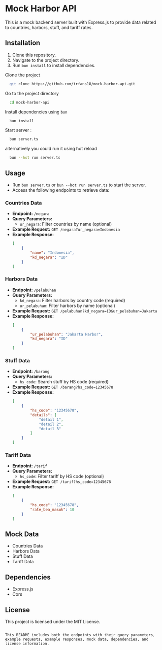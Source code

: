 # Mock Harbor API

This is a mock backend server built with Express.js to provide data related to countries, harbors, stuff, and tariff rates.

## Installation

1. Clone this repository.
2. Navigate to the project directory.
3. Run `bun install` to install dependencies.

Clone the project

```bash
  git clone https://github.com/irfans18/mock-harbor-api.git
```

Go to the project directory

```bash
  cd mock-harbor-api
```

Install dependencies using `bun`

```bash
  bun install
```

Start server :

```bash
  bun server.ts
```

alternatively you could run it using hot reload

```bash
  bun --hot run server.ts
```


## Usage

- Run `bun server.ts` or `bun --hot run server.ts` to start the server.
- Access the following endpoints to retrieve data:

### Countries Data

- **Endpoint:** `/negara`
- **Query Parameters:**
  - `ur_negara`: Filter countries by name (optional)
- **Example Request:** `GET /negara?ur_negara=Indonesia`
- **Example Response:**
  ```json
  [
      {
          "name": "Indonesia",
          "kd_negara": "ID"
      }
  ]
  ```

### Harbors Data

- **Endpoint:** `/pelabuhan`
- **Query Parameters:**
  - `kd_negara`: Filter harbors by country code (required)
  - `ur_pelabuhan`: Filter harbors by name (optional)
- **Example Request:** `GET /pelabuhan?kd_negara=ID&ur_pelabuhan=Jakarta`
- **Example Response:**
  ```json
  [
      {
          "ur_pelabuhan": "Jakarta Harbor",
          "kd_negara": "ID"
      }
  ]
  ```

### Stuff Data

- **Endpoint:** `/barang`
- **Query Parameters:**
  - `hs_code`: Search stuff by HS code (required)
- **Example Request:** `GET /barang?hs_code=12345678`
- **Example Response:**
  ```json
  [
      {
          "hs_code": "12345678",
          "details": [
              "detail 1",
              "detail 2",
              "detail 3"
          ]
      }
  ]
  ```

### Tariff Data

- **Endpoint:** `/tarif`
- **Query Parameters:**
  - `hs_code`: Filter tariff by HS code (optional)
- **Example Request:** `GET /tarif?hs_code=12345678`
- **Example Response:**
  ```json
  [
      {
          "hs_code": "12345678",
          "rate_bea_masuk": 10
      }
  ]
  ```

## Mock Data

- Countries Data
- Harbors Data
- Stuff Data
- Tariff Data

## Dependencies

- Express.js
- Cors

## License

This project is licensed under the MIT License.
```

This README includes both the endpoints with their query parameters, example requests, example responses, mock data, dependencies, and license information.